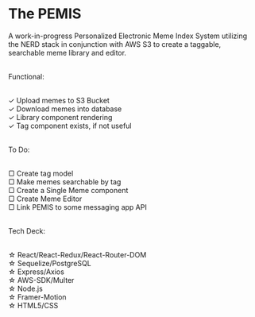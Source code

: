 # The PEMIS

A work-in-progress Personalized Electronic Meme Index System utilizing the NERD stack in conjunction with AWS S3 to create a taggable, searchable meme library and editor.<br/><br/>

Functional:<br/><br/>

✓ Upload memes to S3 Bucket<br/>
✓ Download memes into database<br/>
✓ Library component rendering<br/>
✓ Tag component exists, if not useful<br/><br/>

To Do:<br/><br/>

▢ Create tag model<br/>
▢ Make memes searchable by tag<br/>
▢ Create a Single Meme component<br/>
▢ Create Meme Editor<br/>
▢ Link PEMIS to some messaging app API<br/><br/>



Tech Deck:<br/><br/>

☆ React/React-Redux/React-Router-DOM<br/>
☆ Sequelize/PostgreSQL<br/>
☆ Express/Axios<br/>
☆ AWS-SDK/Multer<br/>
☆ Node.js<br/>
☆ Framer-Motion<br/>
☆ HTML5/CSS<br/>
